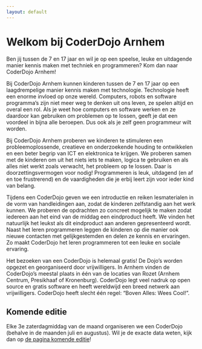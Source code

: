 ```yaml
---
layout: default
---
```

Welkom bij CoderDojo Arnhem
===========================
Ben jij tussen de 7 en 17 jaar en wil je op een speelse, leuke en uitdagende manier kennis maken met techniek en programmeren? Kom dan naar CoderDojo Arnhem!

Bij CoderDojo Arnhem kunnen kinderen tussen de 7 en 17 jaar op een laagdrempelige manier kennis maken met technologie. Technologie heeft een enorme invloed op onze wereld. Computers, robots en software programma’s zijn niet meer weg te denken uit ons leven, ze spelen altijd en overal een rol. Als je weet hoe computers en software werken en ze daardoor kan gebruiken om problemen op te lossen, geeft je dat een voordeel in bijna alle beroepen. Dus ook als je zelf geen programmeur wilt worden.

Bij CoderDojo Arnhem proberen we kinderen te stimuleren een probleemoplossende, creatieve en onderzoekende houding te ontwikkelen en een beter begrip van ICT en elektronica te krijgen. We proberen samen met de kinderen om uit het niets iets te maken, logica te gebruiken en als alles niet werkt zoals verwacht, het probleem op te lossen. Daar is doorzettingsvermogen voor nodig! Programmeren is leuk, uitdagend (en af en toe frustrerend) en de vaardigheden die je erbij leert zijn voor ieder kind van belang.

Tijdens een CoderDojo geven we een introductie en reiken lesmaterialen in de vorm van handleidingen aan, zodat de kinderen zelfstandig aan het werk kunnen. We proberen de opdrachten zo concreet mogelijk te maken zodat iedereen aan het eind van de middag een eindproduct heeft. We vinden het natuurlijk het leukst als dit eindproduct aan anderen gepresenteerd wordt. Naast het leren programmeren leggen de kinderen op die manier ook nieuwe contacten met gelijkgestemden en delen ze kennis en ervaringen. Zo maakt CoderDojo het leren programmeren tot een leuke en sociale ervaring.

Het bezoeken van een CoderDojo is helemaal gratis! De Dojo’s worden opgezet en georganiseerd door vrijwilligers. In Arnhem vinden de CoderDojo’s meestal plaats in één van de locaties van Rozet (Arnhem Centrum, Presikhaaf of Kronenburg). CoderDojo legt veel nadruk op open source en gratis software en heeft wereldwijd een breed netwerk aan vrijwilligers. CoderDojo heeft slecht één regel: “Boven Alles: Wees Cool!”.

Komende editie
--------------
Elke 3e zaterdagmiddag van de maand organiseren we een CoderDojo (behalve in de maanden juli en augustus). Wil je de exacte data weten, kijk dan op [de pagina komende editie](http://www.coderdojo-arnhem.nl/komende-editie/)!

